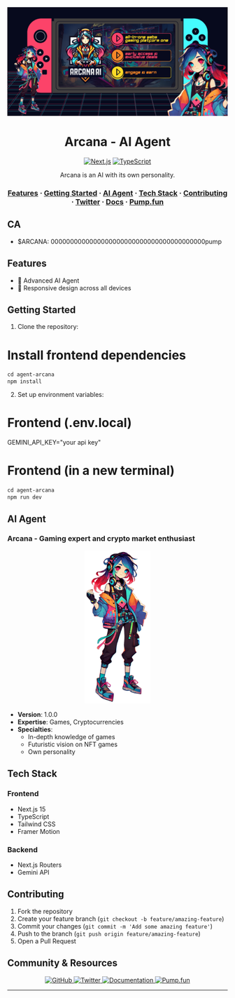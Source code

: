 <div align="center">
  <img src="public/arcana-banner.png" alt="ConjureAI Logo" width="600"/>

  # Arcana - AI Agent

  [![Next.js](https://img.shields.io/badge/Next.js-14.0-black?style=for-the-badge&logo=next.js)](https://nextjs.org/)
  [![TypeScript](https://img.shields.io/badge/TypeScript-5.3-blue?style=for-the-badge&logo=typescript)](https://www.typescriptlang.org/)


  <p>Arcana is an AI with its own personality.</p>

</div>

<div align="center">
  <h3>
    <a href="#features">Features</a>
    <span> · </span>
    <a href="#getting-started">Getting Started</a>
    <span> · </span>
    <a href="#ai-agents">AI Agent</a>
    <span> · </span>
    <a href="#tech-stack">Tech Stack</a>
    <span> · </span>
    <a href="#contributing">Contributing</a>
    <span> · </span>
    <a href="">Twitter</a>
    <span> · </span>
    <a href="">Docs</a>
    <span> · </span>
    <a href="">Pump.fun</a>
  </h3>
</div>

## CA
- $ARCANA: 0000000000000000000000000000000000000000pump

## Features

- 🤖 Advanced AI Agent
- 📱 Responsive design across all devices

## Getting Started

1. Clone the repository:

# Install frontend dependencies
```console
cd agent-arcana
npm install
```

2. Set up environment variables:

# Frontend (.env.local)
GEMINI_API_KEY="your api key"


# Frontend (in a new terminal)
```console
cd agent-arcana
npm run dev
```

## AI Agent

### Arcana -  Gaming expert and crypto market enthusiast
<div align="center">
  <img src="public/arcana-1.png" alt="Arcana" width="150"/>
</div>

- **Version**: 1.0.0
- **Expertise**: Games, Cryptocurrencies
- **Specialties**:
  - In-depth knowledge of games
  - Futuristic vision on NFT games
  - Own personality

## Tech Stack

### Frontend
- Next.js 15
- TypeScript
- Tailwind CSS
- Framer Motion

### Backend
- Next.js Routers
- Gemini API


## Contributing

1. Fork the repository
2. Create your feature branch (`git checkout -b feature/amazing-feature`)
3. Commit your changes (`git commit -m 'Add some amazing feature'`)
4. Push to the branch (`git push origin feature/amazing-feature`)
5. Open a Pull Request


## Community & Resources

<div align="center">
  <a href="https://github.com/arcana-dev">
    <img src="https://img.shields.io/badge/GitHub-Source_Code-2ea44f?style=for-the-badge&logo=github" alt="GitHub">
  </a>
  <a href="">
    <img src="https://img.shields.io/badge/Twitter-Latest_Updates-1DA1F2?style=for-the-badge&logo=twitter" alt="Twitter">
  </a>
  <a href="#">
    <img src="https://img.shields.io/badge/GitBook-Documentation-3884FF?style=for-the-badge&logo=gitbook" alt="Documentation">
  </a>
  <a href="">
    <img src="https://img.shields.io/badge/Pump.fun-Pump-FF69B4?style=for-the-badge" alt="Pump.fun">
  </a>
</div>

---
